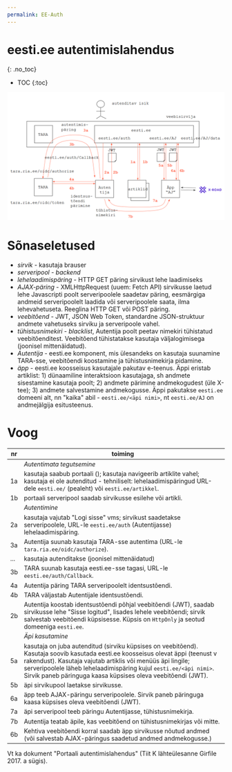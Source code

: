 ```yaml
---
permalink: EE-Auth
---
```


# eesti.ee autentimislahendus
{: .no_toc}

- TOC
{:toc}

<img src='img/EE-Auth.PNG' width='700'>

# Sõnaseletused

- _sirvik_ - kasutaja brauser
- _serveripool_ - _backend_
- _lehelaadimispäring_ - HTTP GET päring sirvikust lehe laadimiseks
- _AJAX-päring_ - XMLHttpRequest (uuem: Fetch API) sirvikusse laetud lehe Javascripti poolt serveripoolele saadetav päring, eesmärgiga andmeid serveripoolelt laadida või serveripoolele saata, ilma lehevahetuseta. Reeglina HTTP GET või POST päring.
- _veebitõend_ - JWT, JSON Web Token, standardne JSON-struktuur andmete vahetuseks sirviku ja serveripoole vahel.
- _tühistusnimekiri_ - _blacklist_, Autentija poolt peetav nimekiri tühistatud veebitõenditest. Veebitõend tühistatakse kasutaja väljalogimisega (joonisel mittenäidatud).
- _Autentija_ - eesti.ee komponent, mis ülesandeks on kasutaja suunamine TARA-sse, veebitõendi koostamine ja tühistusnimekirja pidamine.
- _äpp_ - eesti.ee koosseisus kasutajale pakutav e-teenus. Äppi eristab artiklist: 1) dünaamiline interaktsioon kasutajaga, sh andmete sisestamine kasutaja poolt; 2) andmete pärimine andmekogudest (üle X-tee); 3) andmete salvestamine andmekogusse. Äppi pakutakse `eesti.ee` domeeni alt, nn "kaika" abil - `eesti.ee/<äpi nimi>`, nt `eesti.ee/AJ` on andmejälgija esitusteenus. 

# Voog

 nr | toiming
----|---------
    | _Autentimata tegutsemine_
1a  | kasutaja saabub portaali (); kasutaja navigeerib artiklite vahel; kasutaja ei ole autenditud - tehniliselt: lehelaadimispäringud URL-dele `eesti.ee/` (pealeht) või `eesti.ee/artikkel`.
1b  | portaali serveripool saadab sirvikusse esilehe või artikli.
    | _Autentimine_
2a  | kasutaja vajutab "Logi sisse" vms; sirvikust saadetakse serveripoolele, URL-le `eesti.ee/auth` (Autentijasse) lehelaadimispäring.
3a  | Autentija suunab kasutaja TARA-sse autentima (URL-le `tara.ria.ee/oidc/authorize`).
... | kasutaja autenditakse (joonisel mittenäidatud)    
3b  | TARA suunab kasutaja eesti.ee-sse tagasi, URL-le `eesti.ee/auth/Callback`.
4a  | Autentija päring TARA serveripoolelt identsustõendi.
4b  | TARA väljastab Autentijale identsustõendi.
2b  | Autentija koostab identsustõendi põhjal veebitõendi (JWT), saadab sirvikusse lehe "Sisse logitud", lisades lehele veebitõendi; sirvik salvestab veebitõendi küpsisesse. Küpsis on `HttpOnly` ja seotud domeeniga `eesti.ee`.
    | _Äpi kasutamine_
5a  | kasutaja on juba autenditud (sirviku küpsises on veebitõend). Kasutaja soovib kasutada eesti.ee koosseisus olevat äppi (teenust v rakendust). Kasutaja vajutab artiklis või menüüs äpi lingile; serveripoolele läheb lehelaadimispäring kujul `eesti.ee/<äpi nimi>`. Sirvik paneb päringuga kaasa küpsises oleva veebitõendi (JWT).
5b  | äpi sirvikupool laetakse sirvikusse.
6a  | äpp teeb AJAX-päringu serveripoolele. Sirvik paneb päringuga kaasa küpsises oleva veebitõendi (JWT).
7a  | äpi serveripool teeb päringu Autentijasse, tühistusnimekirja.
7b  | Autentija teatab äpile, kas veebitõend on tühistusnimekirjas või mitte.
6b  | Kehtiva veebitõendi korral saadab äpp sirvikusse nõutud andmed (või salvestab AJAX-päringus saadetud andmed andmekogusse.) 

Vt ka dokument "Portaali autentimislahendus" (Tiit K lähteülesanne Girfile 2017. a sügis).